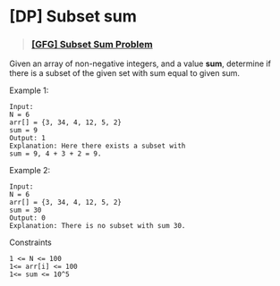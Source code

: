 # [DP] Subset sum

> ### [[GFG] Subset Sum Problem](https://practice.geeksforgeeks.org/problems/subset-sum-problem-1611555638/1)

Given an array of non-negative integers, and a value **sum**, determine if there is a subset of the given set with sum
equal to given sum.

Example 1:

    Input:
    N = 6
    arr[] = {3, 34, 4, 12, 5, 2}
    sum = 9
    Output: 1
    Explanation: Here there exists a subset with
    sum = 9, 4 + 3 + 2 = 9.

Example 2:

    Input:
    N = 6
    arr[] = {3, 34, 4, 12, 5, 2}
    sum = 30
    Output: 0
    Explanation: There is no subset with sum 30.

Constraints

    1 <= N <= 100
    1<= arr[i] <= 100
    1<= sum <= 10^5

